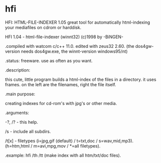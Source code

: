 # hfi
HFI: HTML-FILE-INDEXER 1.05 
great tool for automatically html-indexing your mediafiles on cdrom or harddisk.

HFI 1.04 - html-file-indexer (winnt32) (c)1998 by -BiNGEN-

.compiled with watcom c/c++ 11.0. edited with zeus32 2.60.
(the dos4gw-version needs dos4gw.exe, the winnt-version windows95/nt)

.status: freeware. use as often as you want.

.description:

this cute, little program builds a html-index of the files in a directory.
it uses frames. on the left are the filenames, right the file itself.

.main purpose:

creating indexes for cd-rom's with jpg's or other media.

.arguments:

-?, /? - this help.

/s     - include all subdirs.

/t[x]  - filetypes (i=jpg,gif (default) / t=txt,doc / s=wav,mid,mp3).
                   (h=htm,html / m=avi,mpg,mov / *=all filetypes).

.example: hfi /th /tt (make index with all htm/txt/doc files).
